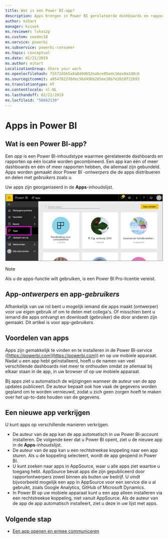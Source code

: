 ```yaml
---
title: Wat is een Power BI-app?
description: Apps brengen in Power BI gerelateerde dashboards en rapporten allemaal op één plek samen.
author: mihart
manager: kvivek
ms.reviewer: lukaszp
ms.custom: seodec18
ms.service: powerbi
ms.subservice: powerbi-consumer
ms.topic: conceptual
ms.date: 01/21/2019
ms.author: mihart
LocalizationGroup: Share your work
ms.openlocfilehash: f5572d5b5a8a8d9d652eabce95edc16ea9a2d0c6
ms.sourcegitcommit: a054782370dec56d49bb205ee10b7e2018f22693
ms.translationtype: HT
ms.contentlocale: nl-NL
ms.lasthandoff: 02/22/2019
ms.locfileid: "56662130"
---
```

# <a name="apps-in-power-bi"></a>Apps in Power BI
## <a name="what-is-a-power-bi-app"></a>Wat is een Power BI-app?
Een *app* is een Power BI-inhoudstype waarmee gerelateerde dashboards en rapporten op één locatie worden gecombineerd. Een app kan één of meer dashboards en één of meer rapporten hebben, die allemaal zijn gebundeld. Apps worden gemaakt door Power BI *-ontwerpers* die de apps distribueren en delen met *gebruikers* zoals u. 

Uw apps zijn georganiseerd in de **Apps**-inhoudslijst.

![Apps in Power BI](./media/end-user-apps/power-bi-apps-nav.png)

> [!NOTE]
> Als u de apps-functie wilt gebruiken, is een Power BI Pro-licentie vereist. <!-- add link to how to figure out your license -->

## <a name="app-designers-and-app-consumers"></a>App-***ontwerpers*** en app-***gebruikers***
Afhankelijk van uw rol bent u mogelijk iemand die apps maakt (ontwerper) voor uw eigen gebruik of om te delen met collega's. Of misschien bent u iemand die apps ontvangt en downloadt (gebruiker) die door anderen zijn gemaakt. Dit artikel is voor app-*gebruikers*.

## <a name="advantages-of-apps"></a>Voordelen van apps
Apps zijn gemakkelijk te vinden en te installeren in de Power BI-service ([https://powerbi.com](https://powerbi.com)) en op uw mobiele apparaat. Nadat u een app hebt geïnstalleerd, hoeft u de namen van veel verschillende dashboards niet meer te onthouden omdat ze allemaal bij elkaar staan in de app, in uw browser of op uw mobiele apparaat.

Bij apps ziet u automatisch de wijzigingen wanneer de auteur van de app updates publiceert. De auteur bepaalt ook hoe vaak de gegevens worden gepland om te worden vernieuwd, zodat u zich geen zorgen hoeft te maken over het up-to-date houden van de gegevens. 

<!-- add conceptual art -->
## <a name="get-a-new-app"></a>Een nieuwe app verkrijgen
U kunt apps op verschillende manieren verkrijgen. 
- De auteur van de app kan de app automatisch in uw Power BI-account installeren. De volgende keer dat u Power BI opent, ziet u de nieuwe app in de **Apps**-inhoudslijst. 
- De auteur van de app kan u een rechtstreekse koppeling naar een app sturen. Als u de koppeling selecteert, wordt de app geopend in Power BI.
- U kunt zoeken naar apps in AppSource, waar u alle apps ziet waartoe u toegang hebt. AppSource bevat apps die zijn gepubliceerd door rapportontwerpers zowel binnen als buiten uw bedrijf. U vindt bijvoorbeeld mogelijk een app in AppSource voor een service die u al gebruikt, zoals Google Analytics, GitHub of Microsoft Dynamics. 
- In Power BI op uw mobiele apparaat kunt u een app alleen installeren via een rechtstreekse koppeling, niet vanuit AppSource. Als de auteur van de app de app automatisch installeert, ziet u deze in uw lijst met apps.


## <a name="next-step"></a>Volgende stap
* [Een app openen en ermee communiceren](end-user-app-view.md)

